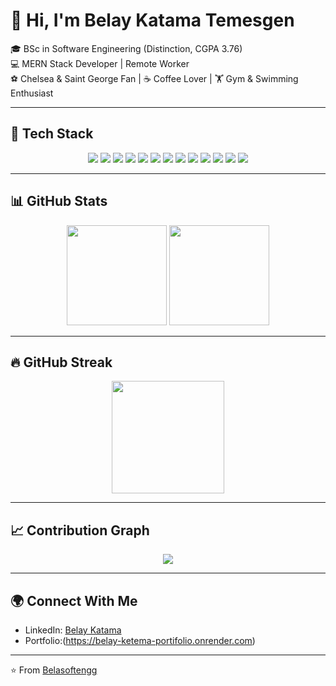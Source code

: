 # 👋 Hi, I'm Belay Katama Temesgen  

🎓 BSc in Software Engineering (Distinction, CGPA 3.76)  
💻 MERN Stack Developer | Remote Worker  
⚽ Chelsea & Saint George Fan | ☕ Coffee Lover | 🏋️ Gym & Swimming Enthusiast  

---

## 🚀 Tech Stack  

<p align="center">
  <!-- Frontend -->
  <img src="https://img.shields.io/badge/React-20232A?style=for-the-badge&logo=react&logoColor=61DAFB" />
  <img src="https://img.shields.io/badge/Redux-593D88?style=for-the-badge&logo=redux&logoColor=white" />
  <img src="https://img.shields.io/badge/Tailwind_CSS-38B2AC?style=for-the-badge&logo=tailwind-css&logoColor=white" />
  <img src="https://img.shields.io/badge/JavaScript-323330?style=for-the-badge&logo=javascript&logoColor=F7DF1E" />
  <img src="https://img.shields.io/badge/HTML5-E34F26?style=for-the-badge&logo=html5&logoColor=white" />
  <img src="https://img.shields.io/badge/CSS3-1572B6?style=for-the-badge&logo=css3&logoColor=white" />

  <!-- Backend -->
  <img src="https://img.shields.io/badge/Node.js-43853D?style=for-the-badge&logo=node.js&logoColor=white" />
  <img src="https://img.shields.io/badge/Express.js-000000?style=for-the-badge&logo=express&logoColor=white" />

  <!-- Database -->
  <img src="https://img.shields.io/badge/MongoDB-4EA94B?style=for-the-badge&logo=mongodb&logoColor=white" />

  <!-- Tools -->
  <img src="https://img.shields.io/badge/Git-F05032?style=for-the-badge&logo=git&logoColor=white" />
  <img src="https://img.shields.io/badge/GitHub-100000?style=for-the-badge&logo=github&logoColor=white" />
  <img src="https://img.shields.io/badge/Postman-FF6C37?style=for-the-badge&logo=postman&logoColor=white" />
  <img src="https://img.shields.io/badge/VS_Code-0078D4?style=for-the-badge&logo=visual%20studio%20code&logoColor=white" />
</p>  

---

## 📊 GitHub Stats  

<p align="center">
  <img src="https://github-readme-stats.vercel.app/api?username=Belasoftengg&show_icons=true&theme=radical" height="160" />
  <img src="https://github-readme-stats.vercel.app/api/top-langs/?username=Belasoftengg&layout=compact&theme=radical" height="160" />
</p>  

---

## 🔥 GitHub Streak  

<p align="center">
  <img src="https://streak-stats.demolab.com?user=Belasoftengg&theme=radical&hide_border=true" height="180" />
</p>  

---

## 📈 Contribution Graph  

<p align="center">
  <img src="https://github-readme-activity-graph.vercel.app/graph?username=Belasoftengg&theme=radical" />
</p>  

---

## 🌍 Connect With Me  

- LinkedIn: [Belay Katama](https://www.linkedin.com/in/belay-ketemaa/)  
- Portfolio:(https://belay-ketema-portifolio.onrender.com) 

---

⭐️ From [Belasoftengg](https://github.com/Belasoftengg)  
